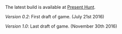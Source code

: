 The latest build is available at [Present Hunt](/Users/peter/Sites/Games/Maps/build/index.html).

*Version 0.2*: First draft of game.
(July 21st 2016)

*Version 1.0*: Last draft of game.
(November 30th 2016)
